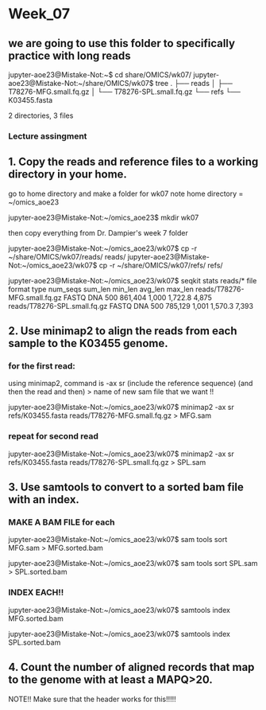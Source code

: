 # Week_07

## we are going to use this folder to specifically practice with long reads

jupyter-aoe23@Mistake-Not:~$ cd share/OMICS/wk07/
jupyter-aoe23@Mistake-Not:~/share/OMICS/wk07$ tree
.
├── reads
│   ├── T78276-MFG.small.fq.gz
│   └── T78276-SPL.small.fq.gz
└── refs
    └── K03455.fasta

2 directories, 3 files

### Lecture assingment 
   
   
   
   ## 1. Copy the reads and reference files to a working directory in your home.

go to home directory and make a folder for wk07
note home directory = ~/omics_aoe23

jupyter-aoe23@Mistake-Not:~/omics_aoe23$ mkdir wk07

then copy everything from Dr. Dampier's week 7 folder 


jupyter-aoe23@Mistake-Not:~/omics_aoe23/wk07$ cp -r ~/share/OMICS/wk07/reads/ reads/
jupyter-aoe23@Mistake-Not:~/omics_aoe23/wk07$ cp -r ~/share/OMICS/wk07/refs/ refs/ 



jupyter-aoe23@Mistake-Not:~/omics_aoe23/wk07$ seqkit stats reads/*
file                          format  type  num_seqs  sum_len  min_len  avg_len  max_len
reads/T78276-MFG.small.fq.gz  FASTQ   DNA        500  861,404    1,000  1,722.8    4,875
reads/T78276-SPL.small.fq.gz  FASTQ   DNA        500  785,129    1,001  1,570.3    7,393

  ## 2. Use minimap2 to align the reads from each sample to the K03455 genome.

### for the first read: 


using minimap2, command is -ax sr (include the reference sequence) (and then the read and then) > name of new sam file that we want !!


jupyter-aoe23@Mistake-Not:~/omics_aoe23/wk07$ minimap2 -ax sr refs/K03455.fasta reads/T78276-MFG.small.fq.gz > MFG.sam


### repeat for second read

jupyter-aoe23@Mistake-Not:~/omics_aoe23/wk07$ minimap2 -ax sr refs/K03455.fasta reads/T78276-SPL.small.fq.gz > SPL.sam

   ## 3. Use samtools to convert to a sorted bam file with an index.
   
   
### MAKE A BAM FILE for each 
   
   
jupyter-aoe23@Mistake-Not:~/omics_aoe23/wk07$ sam tools sort MFG.sam > MFG.sorted.bam

jupyter-aoe23@Mistake-Not:~/omics_aoe23/wk07$ sam tools sort SPL.sam > SPL.sorted.bam


### INDEX EACH!! 

jupyter-aoe23@Mistake-Not:~/omics_aoe23/wk07$ samtools index MFG.sorted.bam


jupyter-aoe23@Mistake-Not:~/omics_aoe23/wk07$ samtools index SPL.sorted.bam


   ## 4. Count the number of aligned records that map to the genome with at least a MAPQ>20.
   
   
   











NOTE!! Make sure that the header works for this!!!!!
   
